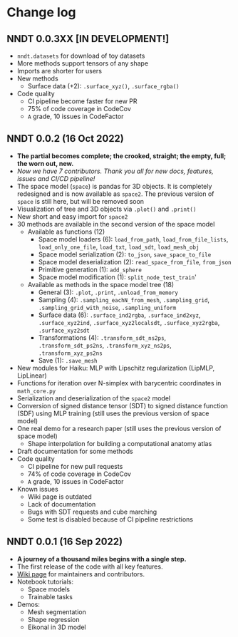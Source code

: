 # Change log


## NNDT 0.0.3XX [IN DEVELOPMENT!]
* `nndt.datasets` for download of toy datasets
* More methods support tensors of any shape
* Imports are shorter for users
* New methods
  * Surface data (+2):  `.surface_xyz()`, `.surface_rgba()`
* Code quality
  * CI pipeline become faster for new PR
  * 75% of code coverage in CodeCov
  * `A` grade, 10 issues in CodeFactor

## NNDT 0.0.2 (16 Oct 2022)
* **The partial becomes complete; the crooked, straight; the empty, full; the worn out, new.**
* *Now we have 7 contributors. Thank you all for new docs, features, issues and CI/CD pipeline!*
* The space model (`space`) is pandas for 3D objects. It is completely redesigned and is now available as `space2`. The previous version of `space` is still here, but will be removed soon
* Visualization of tree and 3D objects via `.plot()` and `.print()`
* New short and easy import for `space2`
* 30 methods are available in the second version of the space model
  * Available as functions (12)
    * Space model loaders (6): `load_from_path`, `load_from_file_lists`, `load_only_one_file`, `load_txt`, `load_sdt`, `load_mesh_obj`
    * Space model serialization (2): `to_json`, `save_space_to_file`
    * Space model deserialization (2): `read_space_from_file`, `from_json`
    * Primitive generation (1): `add_sphere`
    * Space model modification (1): `split_node_test_train`'
  * Available as methods in the space model tree (18)
    * General (3): `.plot`, `.print`, `.unload_from_memory`
    * Sampling (4): `.sampling_eachN_from_mesh`, `.sampling_grid`, `.sampling_grid_with_noise`, `.sampling_uniform`
    * Surface data (6): `.surface_ind2rgba`, `.surface_ind2xyz`, `.surface_xyz2ind`, `.surface_xyz2localsdt`, `.surface_xyz2rgba`, `.surface_xyz2sdt`
    * Transformations (4): `.transform_sdt_ns2ps`, `.transform_sdt_ps2ns`, `.transform_xyz_ns2ps`, `.transform_xyz_ps2ns`
    * Save (1): `.save_mesh`
* New modules for Haiku: MLP with Lipschitz regularization (LipMLP, LipLinear)
* Functions for iteration over N-simplex with barycentric coordinates in `math_core.py`
* Serialization and deserialization of the `space2` model
* Conversion of signed distance tensor (SDT) to signed distance function (SDF) using MLP training (still uses the previous version of space model)
* One real demo for a research paper (still uses the previous version of space model)
  * Shape interpolation for building a computational anatomy atlas
* Draft documentation for some methods
* Code quality
  * CI pipeline for new pull requests
  * 74% of code coverage in CodeCov
  * `A` grade, 10 issues in CodeFactor
* Known issues
  * Wiki page is outdated
  * Lack of documentation
  * Bugs with SDT requests and cube marching
  * Some test is disabled because of CI pipeline restrictions

## NNDT 0.0.1 (16 Sep 2022)
* **A journey of a thousand miles begins with a single step.**
* The first release of the code with all key features.
* [Wiki page](https://github.com/KonstantinUshenin/nndt/wiki) for maintainers and contributors.
* Notebook tutorials:
    * Space models
    * Trainable tasks
* Demos:
    * Mesh segmentation
    * Shape regression
    * Eikonal in 3D model
